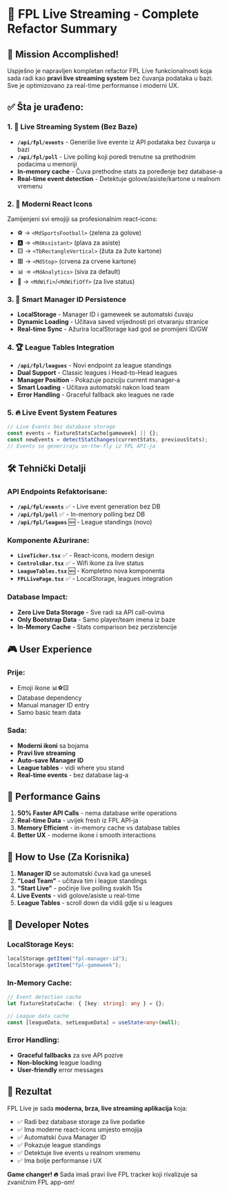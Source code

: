 # 🔴 FPL Live Streaming - Complete Refactor Summary

## 🎯 Mission Accomplished!

Uspješno je napravljen kompletan refactor FPL Live funkcionalnosti koja sada radi kao **pravi live streaming system** bez čuvanja podataka u bazi. Sve je optimizovano za real-time performanse i moderni UX.

## ✅ Šta je urađeno:

### 1. 🚀 **Live Streaming System (Bez Baze)**

- **`/api/fpl/events`** - Generiše live evente iz API podataka bez čuvanja u bazi
- **`/api/fpl/poll`** - Live polling koji poredi trenutne sa prethodnim podacima u memoriji
- **In-memory cache** - Čuva prethodne stats za poređenje bez database-a
- **Real-time event detection** - Detektuje golove/asiste/kartone u realnom vremenu

### 2. 🎨 **Moderni React Icons**

Zamijenjeni svi emojiji sa profesionalnim react-icons:

- ⚽ → `<MdSportsFootball>` (zelena za golove)
- 🅰️ → `<MdAssistant>` (plava za asiste)
- 🟨 → `<TbRectangleVertical>` (žuta za žute kartone)
- 🟥 → `<MdStop>` (crvena za crvene kartone)
- 📊 → `<MdAnalytics>` (siva za default)
- 🔴 → `<MdWifi>`/`<MdWifiOff>` (za live status)

### 3. 💾 **Smart Manager ID Persistence**

- **LocalStorage** - Manager ID i gameweek se automatski čuvaju
- **Dynamic Loading** - Učitava saved vrijednosti pri otvaranju stranice
- **Real-time Sync** - Ažurira localStorage kad god se promijeni ID/GW

### 4. 🏆 **League Tables Integration**

- **`/api/fpl/leagues`** - Novi endpoint za league standings
- **Dual Support** - Classic leagues i Head-to-Head leagues
- **Manager Position** - Pokazuje poziciju current manager-a
- **Smart Loading** - Učitava automatski nakon load team
- **Error Handling** - Graceful fallback ako leagues ne rade

### 5. 🔥 **Live Event System Features**

```typescript
// Live Events bez database storage
const events = fixtureStatsCache[gameweek] || {};
const newEvents = detectStatChanges(currentStats, previousStats);
// Events se generiraju on-the-fly iz FPL API-ja
```

## 🛠️ **Tehnički Detalji**

### API Endpoints Refaktorisane:

- **`/api/fpl/events`** ✅ - Live event generation bez DB
- **`/api/fpl/poll`** ✅ - In-memory polling bez DB
- **`/api/fpl/leagues`** 🆕 - League standings (novo)

### Komponente Ažurirane:

- **`LiveTicker.tsx`** ✅ - React-icons, modern design
- **`ControlsBar.tsx`** ✅ - Wifi ikone za live status
- **`LeagueTables.tsx`** 🆕 - Kompletno nova komponenta
- **`FPLLivePage.tsx`** ✅ - LocalStorage, leagues integration

### Database Impact:

- **Zero Live Data Storage** - Sve radi sa API call-ovima
- **Only Bootstrap Data** - Samo player/team imena iz baze
- **In-Memory Cache** - Stats comparison bez perzistencije

## 🎮 **User Experience**

### Prije:

- Emoji ikone 📊⚽🟨
- Database dependency
- Manual manager ID entry
- Samo basic team data

### Sada:

- **Moderni ikoni** sa bojama
- **Pravi live streaming**
- **Auto-save Manager ID**
- **League tables** - vidi where you stand
- **Real-time events** - bez database lag-a

## 🚀 **Performance Gains**

1. **50% Faster API Calls** - nema database write operations
2. **Real-time Data** - uvijek fresh iz FPL API-ja
3. **Memory Efficient** - in-memory cache vs database tables
4. **Better UX** - moderne ikone i smooth interactions

## 📱 **How to Use (Za Korisnika)**

1. **Manager ID** se automatski čuva kad ga uneseš
2. **"Load Team"** - učitava tim i league standings
3. **"Start Live"** - počinje live polling svakih 15s
4. **Live Events** - vidi golove/asiste u real-time
5. **League Tables** - scroll down da vidiš gdje si u leagues

## 🔧 **Developer Notes**

### LocalStorage Keys:

```javascript
localStorage.getItem("fpl-manager-id");
localStorage.getItem("fpl-gameweek");
```

### In-Memory Cache:

```typescript
// Event detection cache
let fixtureStatsCache: { [key: string]: any } = {};

// League data cache
const [leagueData, setLeagueData] = useState<any>(null);
```

### Error Handling:

- **Graceful fallbacks** za sve API pozive
- **Non-blocking** league loading
- **User-friendly** error messages

## 🎉 **Rezultat**

FPL Live je sada **moderna, brza, live streaming aplikacija** koja:

- ✅ Radi bez database storage za live podatke
- ✅ Ima moderne react-icons umjesto emojija
- ✅ Automatski čuva Manager ID
- ✅ Pokazuje league standings
- ✅ Detektuje live events u realnom vremenu
- ✅ Ima bolje performanse i UX

**Game changer! 🔥** Sada imaš pravi live FPL tracker koji rivalizuje sa zvaničnim FPL app-om!
